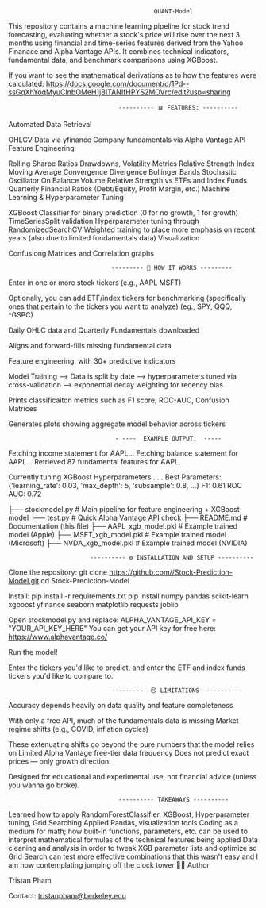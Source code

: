                                              QUANT-Model
This repository contains a machine learning pipeline for stock trend forecasting, evaluating whether a stock's price will rise over the next 3 months using financial and time-series features derived from the Yahoo Finanace and Alpha Vantage APIs. It combines technical indicators, fundamental data, and benchmark comparisons using XGBoost.

If you want to see the mathematical derivations as to how the features were calculated: https://docs.google.com/document/d/1Pd--ssGqXhYoqMyuCInbOMeH1jBITANIfHPYS2MOVrc/edit?usp=sharing

                                   ---------- 📊 FEATURES: ----------
Automated Data Retrieval

OHLCV Data via yfinance
Company fundamentals via Alpha Vantage API
Feature Engineering

Rolling Sharpe Ratios
Drawdowns, Volatility Metrics
Relative Strength Index
Moving Average Convergence Divergence
Bollinger Bands
Stochastic Oscillator
On Balance Volume
Relative Strength vs ETFs and Index Funds
Quarterly Financial Ratios (Debt/Equity, Profit Margin, etc.)
Machine Learning & Hyperparameter Tuning

XGBoost Classifier for binary prediction (0 for no growth, 1 for growth)
TimeSeriesSplit validation
Hyperparameter tuning through RandomizedSearchCV
Weighted training to place more emphasis on recent years (also due to limited fundamentals data)
Visualization

Confusiong Matrices and Correlation graphs

                                 --------- 🧠 HOW IT WORKS ---------
Enter in one or more stock tickers (e.g., AAPL MSFT)

Optionally, you can add ETF/index tickers for benchmarking (specifically ones that pertain to the tickers you want to analyze) (eg., SPY, QQQ, ^GSPC)

Daily OHLC data and Quarterly Fundamentals downloaded

Aligns and forward-fills missing fundamental data

Feature engineering, with 30+ predictive indicators

Model Training --> Data is split by date --> hyperparameters tuned via cross-validation --> exponential decay weighting for recency bias

Prints classificaiton metrics such as F1 score, ROC-AUC, Confusion Matrices

Generates plots showing aggregate model behavior across tickers
  
                                  - ----  EXAMPLE OUTPUT:  -----
Fetching income statement for AAPL... Fetching balance statement for AAPL... Retrieved 87 fundamental features for AAPL.

Currently tuning XGBoost Hyperparameters . . . Best Parameters: {'learning_rate': 0.03, 'max_depth': 5, 'subsample': 0.8, ...} F1: 0.61 ROC AUC: 0.72

├── stockmodel.py # Main pipeline for feature engineering + XGBoost model ├── test.py # Quick Alpha Vantage API check ├── README.md # Documentation (this file) ├── AAPL_xgb_model.pkl # Example trained model (Apple) ├── MSFT_xgb_model.pkl # Example trained model (Microsoft) ├── NVDA_xgb_model.pkl # Example trained model (NVIDIA)

                           ---------- ⚙️ INSTALLATION AND SETUP ---------- 
Clone the repository: git clone https://github.com//Stock-Prediction-Model.git cd Stock-Prediction-Model

Install: pip install -r requirements.txt pip install numpy pandas scikit-learn xgboost yfinance seaborn matplotlib requests joblib

Open stockmodel.py and replace: ALPHA_VANTAGE_API_KEY = "YOUR_API_KEY_HERE" You can get your API key for free here: https://www.alphavantage.co/

Run the model!

Enter the tickers you'd like to predict, and enter the ETF and index funds tickers you'd like to compare to.

                                ----------  😣 LIMITATIONS  ----------
Accuracy depends heavily on data quality and feature completeness

With only a free API, much of the fundamentals data is missing
Market regime shifts (e.g., COVID, inflation cycles)

These extenuating shifts go beyond the pure numbers that the model relies on
Limited Alpha Vantage free-tier data frequency Does not predict exact prices — only growth direction.

Designed for educational and experimental use, not financial advice (unless you wanna go broke).

                                   ---------- TAKEAWAYS ----------
Learned how to apply RandomForestClassifier, XGBoost, Hyperparameter tuning, Grid Searching
Applied Pandas, visualization tools
Coding as a medium for math; how built-in functions, parameters, etc. can be used to interpret mathematical formulas of the technical features being applied
Data cleaning and analysis in order to tweak XGB parameter lists and optimize so Grid Search can test more effective combinations
that this wasn't easy and I am now contemplating jumping off the clock tower
👨‍💻 Author

Tristan Pham

Contact: tristanpham@berkeley.edu


